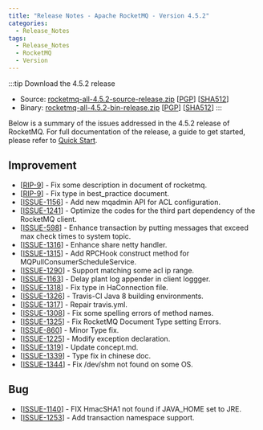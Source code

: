 ```yaml
---
title: "Release Notes - Apache RocketMQ - Version 4.5.2"
categories:
  - Release_Notes
tags:
  - Release_Notes
  - RocketMQ
  - Version
---
```




:::tip Download the 4.5.2 release
    
* Source: [rocketmq-all-4.5.2-source-release.zip](https://archive.apache.org/dist/rocketmq/4.5.2/rocketmq-all-4.5.2-source-release.zip) [[PGP](https://archive.apache.org/dist/rocketmq/4.5.2/rocketmq-all-4.5.2-source-release.zip.asc)] [[SHA512](https://archive.apache.org/dist/rocketmq/4.5.2/rocketmq-all-4.5.2-source-release.zip.sha512)]
* Binary: [rocketmq-all-4.5.2-bin-release.zip](https://archive.apache.org/dist/rocketmq/4.5.2/rocketmq-all-4.5.2-bin-release.zip) [[PGP](https://archive.apache.org/dist/rocketmq/4.5.2/rocketmq-all-4.5.2-bin-release.zip.asc)] [[SHA512](https://archive.apache.org/dist/rocketmq/4.5.2/rocketmq-all-4.5.2-bin-release.zip.sha512)]
:::
<!--truncate-->

Below is a summary of the issues addressed in the 4.5.2 release of RocketMQ. For full documentation of the release, a guide to get started, please refer to <a href='/docs/快速入门/02quickstart/'>Quick Start</a>.


## Improvement
<ul>
<li>[<a href='https://github.com/apache/rocketmq/pull/1232'>RIP-9</a>] -  Fix some description in document of rocketmq.
</li>
<li>[<a href='https://github.com/apache/rocketmq/pull/1246'>RIP-9</a>] -  Fix type in best_practice document.
</li>
<li>[<a href='https://github.com/apache/rocketmq/pull/1257'>ISSUE-1156</a>] -  Add new mqadmin API for ACL configuration.
</li>
<li>[<a href='https://github.com/apache/rocketmq/pull/1129'>ISSUE-1241</a>] -  Optimize the codes for the third part dependency of the RocketMQ client.
</li>
<li>[<a href='https://github.com/apache/rocketmq/pull/633'>ISSUE-598</a>] -  Enhance transaction by putting messages that exceed max check times to system topic.
</li>
<li>[<a href='https://github.com/apache/rocketmq/pull/635'>ISSUE-1316</a>] -  Enhance share netty handler.
</li>
<li>[<a href='https://github.com/apache/rocketmq/pull/1314'>ISSUE-1315</a>] -  Add RPCHook construct method for MQPullConsumerScheduleService.
</li>
<li>[<a href='https://github.com/apache/rocketmq/pull/1293'>ISSUE-1290</a>] -  Support matching some acl ip range.
</li>
<li>[<a href='https://github.com/apache/rocketmq/pull/1266'>ISSUE-1163</a>] -  Delay plant log appender in client loggger.
</li>
<li>[<a href='https://github.com/apache/rocketmq/pull/1260'>ISSUE-1318</a>] -  Fix type in HaConnection file.
</li>
<li>[<a href='https://github.com/apache/rocketmq/pull/1256'>ISSUE-1326</a>] -  Travis-CI Java 8 building environments.
</li>
<li>[<a href='https://github.com/apache/rocketmq/pull/1235'>ISSUE-1317</a>] -  Repair travis.yml.
</li>
<li>[<a href='https://github.com/apache/rocketmq/pull/1307'>ISSUE-1308</a>] -  Fix some spelling errors of method names.
</li>
<li>[<a href='https://github.com/apache/rocketmq/pull/1320'>ISSUE-1325</a>] -  Fix RocketMQ Document Type setting Errors.
</li>
<li>[<a href='https://github.com/apache/rocketmq/pull/860'>ISSUE-860</a>] -  Minor Type fix.
</li>
<li>[<a href='https://github.com/apache/rocketmq/pull/1225'>ISSUE-1225</a>] -  Modify exception declaration.
</li>
<li>[<a href='https://github.com/apache/rocketmq/pull/1319'>ISSUE-1319</a>] -  Update concept.md.
</li>
<li>[<a href='https://github.com/apache/rocketmq/pull/1339'>ISSUE-1339</a>] -  Type fix in chinese doc.
</li>
<li>[<a href='https://github.com/apache/rocketmq/pull/1345'>ISSUE-1344</a>] -  Fix /dev/shm not found on some OS.
</li>
</ul>

## Bug
<ul>
<li>[<a href='https://github.com/apache/rocketmq/pull/1140'>ISSUE-1140</a>] -  FIX HmacSHA1 not found if JAVA_HOME set to JRE. 
</li>
<li>[<a href='https://github.com/apache/rocketmq/pull/1254'>ISSUE-1253</a>] -  Add transaction namespace support.
</li>
</ul>
                                        
            


